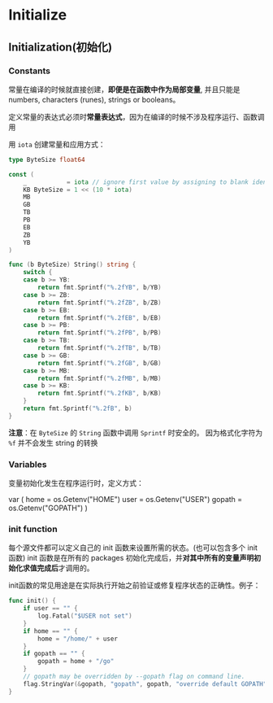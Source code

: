 # Initialize

## Initialization(初始化)

### Constants

常量在编译的时候就直接创建，**即便是在函数中作为局部变量**,
并且只能是 numbers, characters (runes), strings or booleans。

定义常量的表达式必须时**常量表达式**，因为在编译的时候不涉及程序运行、函数调用

用 `iota` 创建常量和应用方式：

```Go
type ByteSize float64

const (
    _           = iota // ignore first value by assigning to blank identifier
    KB ByteSize = 1 << (10 * iota)
    MB
    GB
    TB
    PB
    EB
    ZB
    YB
)

func (b ByteSize) String() string {
    switch {
    case b >= YB:
        return fmt.Sprintf("%.2fYB", b/YB)
    case b >= ZB:
        return fmt.Sprintf("%.2fZB", b/ZB)
    case b >= EB:
        return fmt.Sprintf("%.2fEB", b/EB)
    case b >= PB:
        return fmt.Sprintf("%.2fPB", b/PB)
    case b >= TB:
        return fmt.Sprintf("%.2fTB", b/TB)
    case b >= GB:
        return fmt.Sprintf("%.2fGB", b/GB)
    case b >= MB:
        return fmt.Sprintf("%.2fMB", b/MB)
    case b >= KB:
        return fmt.Sprintf("%.2fKB", b/KB)
    }
    return fmt.Sprintf("%.2fB", b)
}
```

**注意**：在 `ByteSize` 的 `String` 函数中调用 `Sprintf` 时安全的。
因为格式化字符为 `%f` 并不会发生 string 的转换

### Variables

变量初始化发生在程序运行时，定义方式：

var (
    home   = os.Getenv("HOME")
    user   = os.Getenv("USER")
    gopath = os.Getenv("GOPATH")
)

### init function

每个源文件都可以定义自己的 init 函数来设置所需的状态。(也可以包含多个 init 函数)
init 函数是在所有的 packages 初始化完成后，并**对其中所有的变量声明初始化求值完成后**才调用的。

init函数的常见用途是在实际执行开始之前验证或修复程序状态的正确性。例子：

```Go
func init() {
    if user == "" {
        log.Fatal("$USER not set")
    }
    if home == "" {
        home = "/home/" + user
    }
    if gopath == "" {
        gopath = home + "/go"
    }
    // gopath may be overridden by --gopath flag on command line.
    flag.StringVar(&gopath, "gopath", gopath, "override default GOPATH")
}
```
